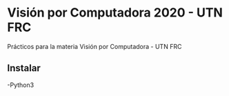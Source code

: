 # Visión por Computadora 2020 - UTN FRC
Prácticos para la materia Visión por Computadora - UTN FRC

## Instalar
-Python3
